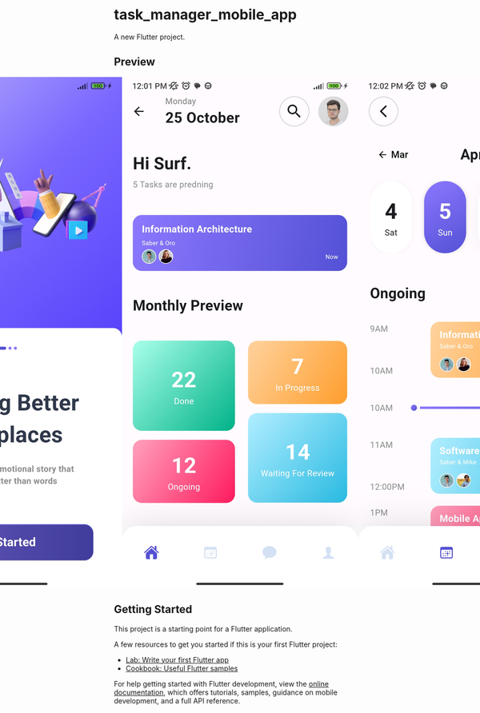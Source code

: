# task_manager_mobile_app

A new Flutter project.

## Preview

<div style="display: flex; justify-content: center;">
    <img src="preview/photo1.jpg" alt="preview image 1">
    <img src="preview/photo2.jpg" alt="preview image 2">
    <img src="preview/photo3.jpg" alt="preview image 3">
</div>

## Getting Started

This project is a starting point for a Flutter application.

A few resources to get you started if this is your first Flutter project:

- [Lab: Write your first Flutter app](https://docs.flutter.dev/get-started/codelab)
- [Cookbook: Useful Flutter samples](https://docs.flutter.dev/cookbook)

For help getting started with Flutter development, view the
[online documentation](https://docs.flutter.dev/), which offers tutorials,
samples, guidance on mobile development, and a full API reference.

